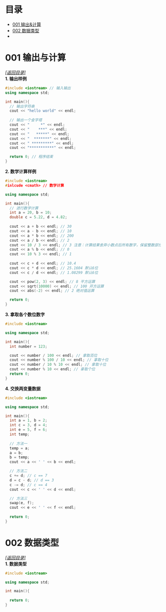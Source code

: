 # 目录
  - [001 输出&计算](https://github.com/SacredDreams/C-Notes/blob/main/README.md#001-输出与计算)
  - [002 数据类型](https://github.com/SacredDreams/C-Notes/blob/main/README.md#002-数据类型)
  - 


# 001 输出与计算
 *[[返回目录]](https://github.com/SacredDreams/C-Notes/blob/main/README.md#目录)*    
**1. 输出样例**
```C++
#include <iostream> // 输入输出
using namespace std;

int main(){
  // 输出字符串
  cout << "hello world" << endl;
  
  // 输出一个金字塔
  cout << "     *" << endl;
  cout << "    ***" << endl;
  cout << "   *****" << endl;
  cout << "  *******" << endl;
  cout << " *********" << endl;
  cout << "***********" << endl;

  return 0; // 程序结束
}
```

**2. 数学计算样例**
```c++
#include <iostream>
#inlcude <cmath> // 数学计算

using namespace std;

int main(){
  // 进行数学计算
  int a = 20, b = 10;
  double c = 5.22, d = 4.82;
  
  cout << a + b << endl; // 30
  cout << a - b << endl; // 10
  cout << a * b << endl; // 200
  cout << a / b << endl; // 2
  cout << 10 / 3 << endl; // 3 注意：计算结果舍弃小数点后所有数字，保留整数部分
  cout << a % b << endl; // 0
  cout << 10 % 3 << endl; // 1
  
  cout << c + d << endl; // 10.4
  cout << c * d << endl; // 25.1604 默认6位
  cout << c / d << endl; // 1.08299 默认6位

  cout << pow(2, 3) << endl; // 8 平方运算
  cout << sqrt(10000) << endl; // 100 开方运算
  cout << abs(-2) << endl; // 2 绝对值运算

  return 0;
}
```

**3. 拿取各个数位数字**
```c++
#include <iostream>

using namespace std;

int main(){
  int number = 123;

  cout << number / 100 << endl; // 拿取百位
  cout << number % 100 / 10 << endl; // 拿取十位
  cout << number / 10 % 10 << endl; // 拿取十位
  cout << number % 10 << endl; // 拿取个位
  return 0;
}
```

**4. 交换两变量数据**
```c++
#include <iostream>

using namespace std;

int main(){
  int a = 1, b = 2;
  int c = 3, d = 4;
  int e = 5, f = 6;
  int temp;
  
  // 方法一
  temp = a;
  a = b;
  b = temp;
  cout << a << ' ' << b << endl;

  // 方法二
  c += d; // c == 7
  d = c - d; // d == 3
  c -= d; // c == 4
  cout << c << ' ' << d << endl;

  // 方法三
  swap(e, f);
  cout << e << ' ' << f << endl;
  
  return 0;
}
```
# 002 数据类型
 *[[返回目录]](https://github.com/SacredDreams/C-Notes/blob/main/README.md#目录)*    
**1. 数据类型**
```c++
#include <iostream>

using namespace std;

int main(){
  
  return 0;
}
```
